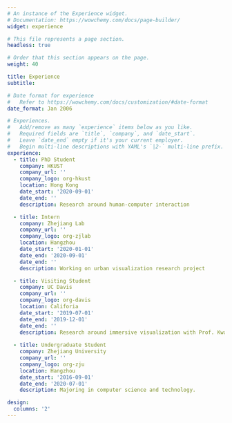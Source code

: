 ```yaml
---
# An instance of the Experience widget.
# Documentation: https://wowchemy.com/docs/page-builder/
widget: experience

# This file represents a page section.
headless: true

# Order that this section appears on the page.
weight: 40

title: Experience
subtitle:

# Date format for experience
#   Refer to https://wowchemy.com/docs/customization/#date-format
date_format: Jan 2006

# Experiences.
#   Add/remove as many `experience` items below as you like.
#   Required fields are `title`, `company`, and `date_start`.
#   Leave `date_end` empty if it's your current employer.
#   Begin multi-line descriptions with YAML's `|2-` multi-line prefix.
experience:
  - title: PhD Student
    company: HKUST
    company_url: ''
    company_logo: org-hkust
    location: Hong Kong
    date_start: '2020-09-01'
    date_end: ''
    description: Research around human-computer interaction

  - title: Intern
    company: Zhejiang Lab
    company_url: ''
    company_logo: org-zjlab
    location: Hangzhou
    date_start: '2020-01-01'
    date_end: '2020-09-01'
    date_end: ''
    description: Working on urban visualization research project

  - title: Visiting Student
    company: UC Davis
    company_url: ''
    company_logo: org-davis
    location: Califoria
    date_start: '2019-07-01'
    date_end: '2019-12-01'
    date_end: ''
    description: Research around immersive visualization with Prof. Kwan-liu Ma
        
  - title: Undergraduate Student
    company: Zhejiang University
    company_url: ''
    company_logo: org-zju
    location: Hangzhou
    date_start: '2016-09-01'
    date_end: '2020-07-01'
    description: Majoring in computer science and technology.

design:
  columns: '2'
---
```

